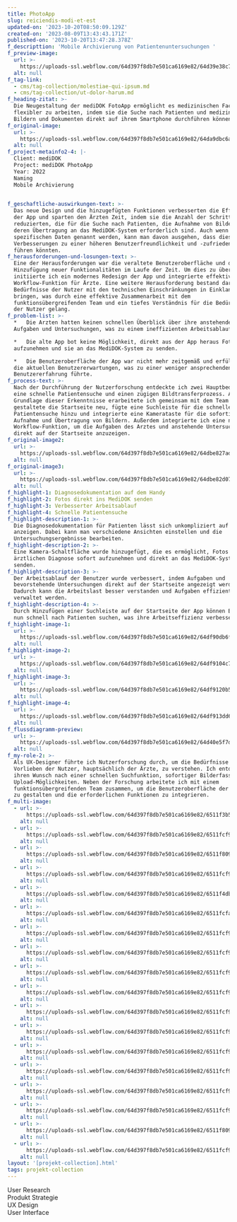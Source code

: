 ```yaml
---
title: PhotoApp
slug: reiciendis-modi-et-est
updated-on: '2023-10-20T08:50:09.129Z'
created-on: '2023-08-09T13:43:43.171Z'
published-on: '2023-10-20T13:47:28.378Z'
f_descripttion: 'Mobile Archivierung von Patientenuntersuchungen '
f_preview-image:
  url: >-
    https://uploads-ssl.webflow.com/64d397f8db7e501ca6169e82/64d39e38c72db6fc7c6dc956_Free_Iphone_13_Pro_Mockup_4.jpg
  alt: null
f_tag-link:
  - cms/tag-collection/molestiae-qui-ipsum.md
  - cms/tag-collection/ut-dolor-harum.md
f_heading-zitat: >-
  Die Neugestaltung der mediDOK FotoApp ermöglicht es medizinischen Fachkräften,
  flexibler zu arbeiten, indem sie die Suche nach Patienten und medizinischen
  Bildern und Dokumenten direkt auf ihrem Smartphone durchführen können.
f_original-image:
  url: >-
    https://uploads-ssl.webflow.com/64d397f8db7e501ca6169e82/64da9dbc6ade0ff921bf8ef3_Gruppe%20maskieren%203113.webp
  alt: null
f_project-metainfo2-4: |-
  Client: mediDOK  
  Project: mediDOK PhotoApp  
  Year: 2022  
  Naming  
  Mobile Archivierung

  ‍
f_geschaftliche-auswirkungen-text: >-
  Das neue Design und die hinzugefügten Funktionen verbesserten die Effizienz
  der App und sparten den Ärzten Zeit, indem sie die Anzahl der Schritte
  reduzierten, die für die Suche nach Patienten, die Aufnahme von Bildern und
  deren Übertragung an das MediDOK-System erforderlich sind. Auch wenn keine
  spezifischen Daten genannt werden, kann man davon ausgehen, dass diese
  Verbesserungen zu einer höheren Benutzerfreundlichkeit und -zufriedenheit
  führen könnten.
f_herausforderungen-und-losungen-text: >-
  Eine der Herausforderungen war die veraltete Benutzeroberfläche und die
  Hinzufügung neuer Funktionalitäten im Laufe der Zeit. Um dies zu überwinden,
  initiierte ich ein modernes Redesign der App und integrierte effektiv die neue
  Workflow-Funktion für Ärzte. Eine weitere Herausforderung bestand darin, die
  Bedürfnisse der Nutzer mit den technischen Einschränkungen in Einklang zu
  bringen, was durch eine effektive Zusammenarbeit mit dem
  funktionsübergreifenden Team und ein tiefes Verständnis für die Bedürfnisse
  der Nutzer gelang.
f_problem-list: >-
  *   Die Arzten hatten keinen schnellen Überblick über ihre anstehenden
  Aufgaben und Untersuchungen, was zu einem ineffizienten Arbeitsablauf führte.

  *   Die alte App bot keine Möglichkeit, direkt aus der App heraus Fotos
  aufzunehmen und sie an das MediDOK-System zu senden.

  *   Die Benutzeroberfläche der App war nicht mehr zeitgemäß und erfüllte nicht
  die aktuellen Benutzererwartungen, was zu einer weniger ansprechenden
  Benutzererfahrung führte.
f_process-text: >-
  Nach der Durchführung der Nutzerforschung entdeckte ich zwei Hauptbedürfnisse:
  eine schnelle Patientensuche und einen zügigen Bildtransferprozess. Auf der
  Grundlage dieser Erkenntnisse erarbeitete ich gemeinsam mit dem Team Lösungen,
  gestaltete die Startseite neu, fügte eine Suchleiste für die schnelle
  Patientensuche hinzu und integrierte eine Kamerataste für die sofortige
  Aufnahme und Übertragung von Bildern. Außerdem integrierte ich eine neue
  Workflow-Funktion, um die Aufgaben des Arztes und anstehende Untersuchungen
  direkt auf der Startseite anzuzeigen.
f_original-image2:
  url: >-
    https://uploads-ssl.webflow.com/64d397f8db7e501ca6169e82/64dbe827adc8440d1899aee3_Zeichenfla%CC%88che%20%E2%80%93%2021.webp
  alt: null
f_original-image3:
  url: >-
    https://uploads-ssl.webflow.com/64d397f8db7e501ca6169e82/64dbe82d07cfbf63dc722679_Zeichenfla%CC%88che%20%E2%80%93%2025.webp
  alt: null
f_highlight-1: Diagnosedokumentation auf dem Handy
f_highlight-2: Fotos direkt ins MediDOK senden
f_highlight-3: Verbesserter Arbeitsablauf
f_highlight-4: Schnelle Patientensuche
f_highlight-description-1: >-
  Die Diagnosedokumentation für Patienten lässt sich unkompliziert auf dem Handy
  anzeigen. Dabei kann man verschiedene Ansichten einstellen und die
  Untersuchungsergebnisse bearbeiten.
f_highlight-description-2: >-
  Eine Kamera-Schaltfläche wurde hinzugefügt, die es ermöglicht, Fotos von der
  ärztlichen Diagnose sofort aufzunehmen und direkt an das MediDOK-System zu
  senden.
f_highlight-description-3: >-
  Der Arbeitsablauf der Benutzer wurde verbessert, indem Aufgaben und
  bevorstehende Untersuchungen direkt auf der Startseite angezeigt werden.
  Dadurch kann die Arbeitslast besser verstanden und Aufgaben effizienter
  verwaltet werden.
f_highlight-description-4: >-
  Durch Hinzufügen einer Suchleiste auf der Startseite der App können Benutzer
  nun schnell nach Patienten suchen, was ihre Arbeitseffizienz verbessert.
f_highlight-image-1:
  url: >-
    https://uploads-ssl.webflow.com/64d397f8db7e501ca6169e82/64df90db6f3599b3ce1a822f_Gruppe%20maskieren%203171.webp
  alt: null
f_highlight-image-2:
  url: >-
    https://uploads-ssl.webflow.com/64d397f8db7e501ca6169e82/64df9104c758aa4c8cc6f60a_Gruppe%20maskieren%203169.webp
  alt: null
f_highlight-image-3:
  url: >-
    https://uploads-ssl.webflow.com/64d397f8db7e501ca6169e82/64df9120b55c5866873c34d5_Gruppe%20maskieren%203170.webp
  alt: null
f_highlight-image-4:
  url: >-
    https://uploads-ssl.webflow.com/64d397f8db7e501ca6169e82/64df913dd6980aea69625b5d_Zeichenfla%CC%88che%20%E2%80%93%2028.webp
  alt: null
f_flussdiagramm-preview:
  url: >-
    https://uploads-ssl.webflow.com/64d397f8db7e501ca6169e82/64d40e5f7dde2db77466a30c_Gruppe%20maskieren%203101.jpg
  alt: null
f_my-role-2: >-
  Als UX-Designer führte ich Nutzerforschung durch, um die Bedürfnisse und
  Vorlieben der Nutzer, hauptsächlich der Ärzte, zu verstehen. Ich entdeckte
  ihren Wunsch nach einer schnellen Suchfunktion, sofortiger Bilderfassung und
  Upload-Möglichkeiten. Neben der Forschung arbeitete ich mit einem
  funktionsübergreifenden Team zusammen, um die Benutzeroberfläche der App neu
  zu gestalten und die erforderlichen Funktionen zu integrieren.
f_multi-image:
  - url: >-
      https://uploads-ssl.webflow.com/64d397f8db7e501ca6169e82/6511f3b5182456d5c54986c7_Gruppe%2012185.png
    alt: null
  - url: >-
      https://uploads-ssl.webflow.com/64d397f8db7e501ca6169e82/6511fcf946d1b3f78e295b2e_Gruppe%2012231.png
    alt: null
  - url: >-
      https://uploads-ssl.webflow.com/64d397f8db7e501ca6169e82/6511f809ffef93b16e05a423_Gruppe%2012208.png
    alt: null
  - url: >-
      https://uploads-ssl.webflow.com/64d397f8db7e501ca6169e82/6511fcf95d272ae48aef5a59_Gruppe%2012221.png
    alt: null
  - url: >-
      https://uploads-ssl.webflow.com/64d397f8db7e501ca6169e82/6511f4dbe750dbdc4b1f0211_Gruppe%20maskieren%203209.webp
    alt: null
  - url: >-
      https://uploads-ssl.webflow.com/64d397f8db7e501ca6169e82/6511fcface9c7bf8fcf163f3_Gruppe%2012228.png
    alt: null
  - url: >-
      https://uploads-ssl.webflow.com/64d397f8db7e501ca6169e82/6511fcf9c160859b71971728_Gruppe%2012223.png
    alt: null
  - url: >-
      https://uploads-ssl.webflow.com/64d397f8db7e501ca6169e82/6511fcf96a9ebff0fd119035_Gruppe%2012220.png
    alt: null
  - url: >-
      https://uploads-ssl.webflow.com/64d397f8db7e501ca6169e82/6511fcf963758ca5c6eb44bf_Gruppe%2012217.png
    alt: null
  - url: >-
      https://uploads-ssl.webflow.com/64d397f8db7e501ca6169e82/6511fcf9182456d5c553d95f_Gruppe%2012226.png
    alt: null
  - url: >-
      https://uploads-ssl.webflow.com/64d397f8db7e501ca6169e82/6511fcf949cc13c75df27bbe_Gruppe%2012225.png
    alt: null
  - url: >-
      https://uploads-ssl.webflow.com/64d397f8db7e501ca6169e82/6511fcf9fc8154f1cc674c7f_Gruppe%2012224.png
    alt: null
  - url: >-
      https://uploads-ssl.webflow.com/64d397f8db7e501ca6169e82/6511fcf98a8e168045e6506c_Gruppe%2012219.png
    alt: null
  - url: >-
      https://uploads-ssl.webflow.com/64d397f8db7e501ca6169e82/6511fcf949cc13c75df27bc3_Gruppe%2012218.png
    alt: null
  - url: >-
      https://uploads-ssl.webflow.com/64d397f8db7e501ca6169e82/6511fcf98ada9b1387604cae_Gruppe%2012227.png
    alt: null
  - url: >-
      https://uploads-ssl.webflow.com/64d397f8db7e501ca6169e82/6511fcf965aadee39ed7db51_Gruppe%2012232.png
    alt: null
  - url: >-
      https://uploads-ssl.webflow.com/64d397f8db7e501ca6169e82/6511f809d422d1a89fed1dcb_Gruppe%20maskieren%203210.webp
    alt: null
  - url: >-
      https://uploads-ssl.webflow.com/64d397f8db7e501ca6169e82/6511fcf9e750dbdc4b270ae1_Gruppe%20maskieren%203220.webp
    alt: null
layout: '[projekt-collection].html'
tags: projekt-collection
---
```


User Research  
Produkt Strategie  
UX Design  
User Interface

‍
